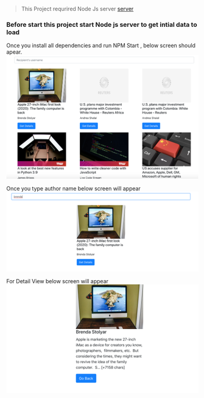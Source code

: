  > This Project requrired Node Js server [server](https://github.com/AmitKRSaha/NewsAPI-Back-End)

 ### Before start this project start Node js server to get intial data to load

 Once you install all dependencies and run NPM Start , below screen should apear.
![Sample Screen](https://github.com/AmitKRSaha/NewsAPI/blob/master/public/1.png)

Once you type author name below screen will appear
![Sample Screen](https://github.com/AmitKRSaha/NewsAPI/blob/master/public/2.png)

For Detail View below screen will appear
![Sample Screen](https://github.com/AmitKRSaha/NewsAPI/blob/master/public/3.png)

